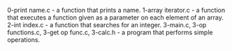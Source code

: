0-print name.c - a function that prints a name.
1-array iterator.c - a function that executes a function given as a parameter on each element of an array.
2-int index.c - a function that searches for an integer.
3-main.c, 3-op functions.c, 3-get op func.c, 3-calc.h - a program that performs simple operations.

